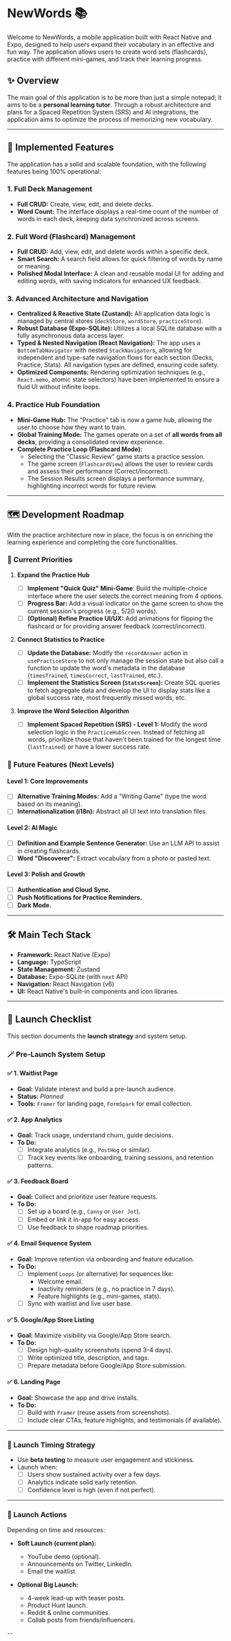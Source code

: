 # NewWords 📚

Welcome to NewWords, a mobile application built with React Native and Expo, designed to help users expand their vocabulary in an effective and fun way. The application allows users to create word sets (flashcards), practice with different mini-games, and track their learning progress.

## ✨ Overview

The main goal of this application is to be more than just a simple notepad; it aims to be a **personal learning tutor**. Through a robust architecture and plans for a Spaced Repetition System (SRS) and AI integrations, the application aims to optimize the process of memorizing new vocabulary.

---

## 🚀 Implemented Features

The application has a solid and scalable foundation, with the following features being 100% operational:

### 1. Full Deck Management

- **Full CRUD:** Create, view, edit, and delete decks.
- **Word Count:** The interface displays a real-time count of the number of words in each deck, keeping data synchronized across screens.

### 2. Full Word (Flashcard) Management

- **Full CRUD:** Add, view, edit, and delete words within a specific deck.
- **Smart Search:** A search field allows for quick filtering of words by name or meaning.
- **Polished Modal Interface:** A clean and reusable modal UI for adding and editing words, with saving indicators for enhanced UX feedback.

### 3. Advanced Architecture and Navigation

- **Centralized & Reactive State (Zustand):** All application data logic is managed by central stores (`deckStore`, `wordStore`, `practiceStore`).
- **Robust Database (Expo-SQLite):** Utilizes a local SQLite database with a fully asynchronous data access layer.
- **Typed & Nested Navigation (React Navigation):** The app uses a `BottomTabNavigator` with nested `StackNavigator`s, allowing for independent and type-safe navigation flows for each section (Decks, Practice, Stats). All navigation types are defined, ensuring code safety.
- **Optimized Components:** Rendering optimization techniques (e.g., `React.memo`, atomic state selectors) have been implemented to ensure a fluid UI without infinite loops.

### 4. Practice Hub Foundation

- **Mini-Game Hub:** The "Practice" tab is now a game hub, allowing the user to choose how they want to train.
- **Global Training Mode:** The games operate on a set of **all words from all decks**, providing a consolidated review experience.
- **Complete Practice Loop (Flashcard Mode):**
  - Selecting the "Classic Review" game starts a practice session.
  - The game screen (`FlashcardView`) allows the user to review cards and assess their performance (Correct/Incorrect).
  - The Session Results screen displays a performance summary, highlighting incorrect words for future review.

---

## 🗺️ Development Roadmap

With the practice architecture now in place, the focus is on enriching the learning experience and completing the core functionalities.

### 🎯 Current Priorities

1.  **Expand the Practice Hub**

    - [ ] **Implement "Quick Quiz" Mini-Game**: Build the multiple-choice interface where the user selects the correct meaning from 4 options.
    - [ ] **Progress Bar:** Add a visual indicator on the game screen to show the current session's progress (e.g., 5/20 words).
    - [ ] **(Optional) Refine Practice UI/UX:** Add animations for flipping the flashcard or for providing answer feedback (correct/incorrect).

2.  **Connect Statistics to Practice**

    - [ ] **Update the Database:** Modify the `recordAnswer` action in `usePracticeStore` to not only manage the session state but also call a function to update the word's metadata in the database (`timesTrained`, `timesCorrect`, `lastTrained`, etc.).
    - [ ] **Implement the Statistics Screen (`StatsScreen`):** Create SQL queries to fetch aggregate data and develop the UI to display stats like a global success rate, most frequently missed words, etc.

3.  **Improve the Word Selection Algorithm**
    - [ ] **Implement Spaced Repetition (SRS) - Level 1:** Modify the word selection logic in the `PracticeHubScreen`. Instead of fetching all words, prioritize those that haven't been trained for the longest time (`lastTrained`) or have a lower success rate.

### 🔮 Future Features (Next Levels)

#### Level 1: Core Improvements

- [ ] **Alternative Training Modes:** Add a "Writing Game" (type the word based on its meaning).
- [ ] **Internationalization (i18n):** Abstract all UI text into translation files.

#### Level 2: AI Magic

- [ ] **Definition and Example Sentence Generator:** Use an LLM API to assist in creating flashcards.
- [ ] **Word "Discoverer":** Extract vocabulary from a photo or pasted text.

#### Level 3: Polish and Growth

- [ ] **Authentication and Cloud Sync.**
- [ ] **Push Notifications for Practice Reminders.**
- [ ] **Dark Mode.**

---

## 🛠️ Main Tech Stack

- **Framework:** React Native (Expo)
- **Language:** TypeScript
- **State Management:** Zustand
- **Database:** Expo-SQLite (with `next` API)
- **Navigation:** React Navigation (v6)
- **UI:** React Native's built-in components and icon libraries.

---

## 🧭 Launch Checklist

This section documents the **launch strategy** and system setup.

### 🪄 Pre-Launch System Setup

#### ✅ 1. Waitlist Page
- **Goal:** Validate interest and build a pre-launch audience.
- **Status:** _Planned_
- **Tools:** `Framer` for landing page, `FormSpark` for email collection.

#### ✅ 2. App Analytics
- **Goal:** Track usage, understand churn, guide decisions.
- **To Do:**
  - [ ] Integrate analytics (e.g., `PostHog` or similar).
  - [ ] Track key events like onboarding, training sessions, and retention patterns.

#### ✅ 3. Feedback Board
- **Goal:** Collect and prioritize user feature requests.
- **To Do:**
  - [ ] Set up a board (e.g., `Canny` or `User Jot`).
  - [ ] Embed or link it in-app for easy access.
  - [ ] Use feedback to shape roadmap priorities.

#### ✅ 4. Email Sequence System
- **Goal:** Improve retention via onboarding and feature education.
- **To Do:**
  - [ ] Implement `Loops` (or alternative) for sequences like:
    - Welcome email.
    - Inactivity reminders (e.g., no practice in 7 days).
    - Feature highlights (e.g., mini-games, stats).
  - [ ] Sync with waitlist and live user base.

#### ✅ 5. Google/App Store Listing
- **Goal:** Maximize visibility via Google/App Store search.
- **To Do:**
  - [ ] Design high-quality screenshots (spend 3–4 days).
  - [ ] Write optimized title, description, and tags.
  - [ ] Prepare metadata before Google/App Store submission.

#### ✅ 6. Landing Page
- **Goal:** Showcase the app and drive installs.
- **To Do:**
  - [ ] Build with `Framer` (reuse assets from screenshots).
  - [ ] Include clear CTAs, feature highlights, and testimonials (if available).

---

### 🧪 Launch Timing Strategy

- Use **beta testing** to measure user engagement and stickiness.
- Launch when:
  - [ ] Users show sustained activity over a few days.
  - [ ] Analytics indicate solid early retention.
  - [ ] Confidence level is high (even if not perfect).

---

### 📣 Launch Actions

Depending on time and resources:

- **Soft Launch (current plan):**
  - YouTube demo (optional).
  - Announcements on Twitter, LinkedIn.
  - Email the waitlist.

- **Optional Big Launch:**
  - 4-week lead-up with teaser posts.
  - Product Hunt launch.
  - Reddit & online communities.
  - Collab posts from friends/influencers.

--
